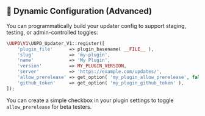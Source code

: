 🧠 Dynamic Configuration (Advanced)
-----------------------------------

You can programmatically build your updater config to support staging, testing, or admin-controlled toggles:

```php
\UUPD\V1\UUPD_Updater_V1::register([
    'plugin_file'      => plugin_basename( __FILE__ ),
    'slug'             => 'my-plugin',
    'name'             => 'My Plugin',
    'version'          => MY_PLUGIN_VERSION,
    'server'           => 'https://example.com/updates/',
    'allow_prerelease' => get_option( 'my_plugin_allow_prerelease', false ),
    'github_token'     => get_option( 'my_plugin_github_token' ),
]);
```

You can create a simple checkbox in your plugin settings to toggle `allow_prerelease` for beta testers.

